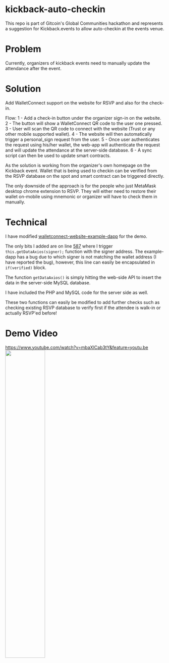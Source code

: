 # kickback-auto-checkin

This repo is part of Gitcoin's Global Communities hackathon and represents a suggestion for Kickback.events to allow auto-checkin at the events venue.

# Problem
Currently, organizers of kickback events need to manually update the attendance after the event.

# Solution
Add WalletConnect support on the website for RSVP and also for the check-in.

Flow:
1 - Add a check-in button under the organizer sign-in on the website.
2 - The button will show a WalletConnect QR code to the user one pressed.
3 - User will scan the QR code to connect with the website (Trust or any other mobile supported wallet).
4 - The website will then automatically trigger a personal_sign request from the user.
5 - Once user authenticates the request using his/her wallet, the web-app will authenticate the request and will update the attendance at the server-side database.
6 - A sync script can then be used to update smart contracts.

As the solution is working from the organizer's own homepage on the Kickback event. Wallet that is being used to checkin can be verified from the RSVP database on the spot and smart contract can be triggered directly.

The only downside of the approach is for the people who just MetaMask desktop chrome extension to RSVP. They will either need to restore their wallet on-mobile using mnemonic or organizer will have to check them in manually.

# Technical

I have modified [walletconnect-website-example-dapp](https://github.com/WalletConnect/walletconnect-example-dapp) for the demo.

The only bits I added are on line [587](https://github.com/hammadtq/kickback-checkin/blob/6aeabf5273c24c0adae4228e2a9bf746b7cfc86f/app/src/App.tsx#L587) where I trigger `this.getDataAxios(signer);` function with the signer address. The example-dapp has a bug due to which signer is not matching the wallet address (I have reported the bug), however, this line can easily be encapsulated in `if(verified)` block.

The function `getDataAxios()` is simply hitting the web-side API to insert the data in the server-side MySQL database.

I have included the PHP and MySQL code for the server side as well.

These two functions can easily be modified to add further checks such as checking existing RSVP database to verify first if the attendee is walk-in or actually RSVP'ed before! 

# Demo Video
https://www.youtube.com/watch?v=mbaXlCab3tY&feature=youtu.be
[<img src="https://img.youtube.com/vi/mbaXlCab3tY/maxresdefault.jpg" width="50%">](https://youtu.be/mbaXlCab3tY)
